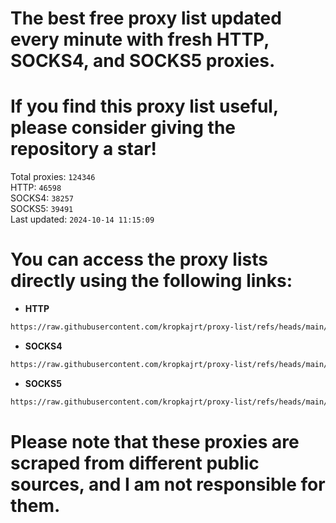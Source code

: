 # The best free proxy list updated every minute with fresh HTTP, SOCKS4, and SOCKS5 proxies.

# If you find this proxy list useful, please consider giving the repository a star!

Total proxies: `124346`  
HTTP: `46598`  
SOCKS4: `38257`  
SOCKS5: `39491`  
Last updated: `2024-10-14 11:15:09`  

# You can access the proxy lists directly using the following links:

- **HTTP**

```bash
https://raw.githubusercontent.com/kropkajrt/proxy-list/refs/heads/main/http.txt
```

- **SOCKS4**

```bash
https://raw.githubusercontent.com/kropkajrt/proxy-list/refs/heads/main/socks4.txt
```

- **SOCKS5**

```bash
https://raw.githubusercontent.com/kropkajrt/proxy-list/refs/heads/main/socks5.txt
```

# Please note that these proxies are scraped from different public sources, and I am not responsible for them.
